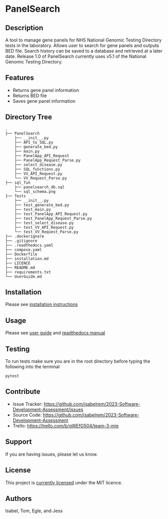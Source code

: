 PanelSearch
===========

Description
-----------

A tool to manage gene panels for NHS National Genomic Testing Directory tests in the laboratory.
Allows user to search for gene panels and outputs BED file.
Search history can be saved to a database and retrieved at a later date.
Release 1.0 of PanelSearch currently uses v5.1 of the National Genomic Testing Directory.

Features
--------

- Returns gene panel information
- Returns BED file
- Saves gene panel information

Directory Tree
-------------
    .
    ├── PanelSearch
        ├── __init__.py
        ├── API_to_SQL.py
        ├── generate_bed.py
        ├── main.py
        ├── PanelApp_API_Request
        ├── PanelApp_Request_Parse.py
        ├── select_disease.py
        ├── SQL_functions.py
        ├── VV_API_Request.py
        └── VV_Request_Parse.py
    ├── sql_fun
        ├── panelsearch_db.sql
        └── sql_schema.png
    ├── Tests
        ├── __init__.py
        ├── test_generate_bed.py
        ├── test_main.py
        ├── test_PanelApp_API_Request.py
        ├── test_PanelApp_Request_Parse.py
        ├── test_select_disease.py
        ├── test_VV_API_Request.py
        └── test_VV_Request_Parse.py
    ├── .dockerignore
    ├── .gitignore
    ├── .readthedocs.yaml
    ├── compose.yaml
    ├── Dockerfile
    ├── installation.md
    ├── LICENCE
    ├── README.md
    ├── requirements.txt
    └── UserGuide.md

Installation
------------

Please see [installation instructions](https://github.com/isabelrem/2023-Software-Development-Assessment/tree/dev/installation.md)

Usage
-----

Please see [user guide](https://github.com/isabelrem/2023-Software-Development-Assessment/tree/dev/UserGuide.md) 
and [readthedocs manual](https://manchester.readthedocs.io/en/dev/)

Testing
-------
To run tests make sure you are in the root directory before typing the following into the terminal

    pytest

Contribute
----------

- Issue Tracker: https://github.com/isabelrem/2023-Software-Development-Assessment/issues
- Source Code: https://github.com/isabelrem/2023-Software-Development-Assessment
- Trello: https://trello.com/b/gWEfG504/team-3-mie

Support
-------

If you are having issues, please let us know.

License
-------

This project is [currently licensed](https://github.com/isabelrem/2023-Software-Development-Assessment/tree/dev/LICENCE) under the MIT licence.

Authors
-------
Isabel, Tom, Egle, and Jess
